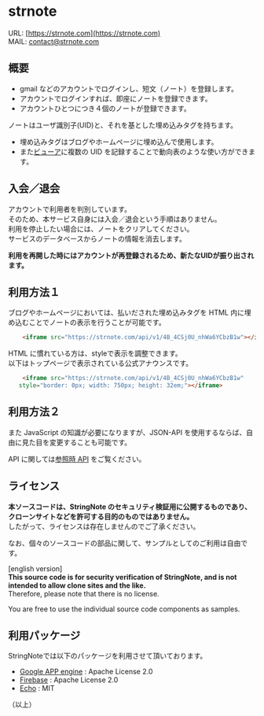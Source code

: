
# strnote

URL: [https://strnote.com](https://strnote.com)  
MAIL: [contact@strnote.com](mailto:contact@strnote.com)  

## 概要

* gmail などのアカウントでログインし、短文（ノート）を登録します。
* アカウントでログインすれば、即座にノートを登録できます。
* アカウントひとつにつき４個のノートが登録できます。

ノートはユーザ識別子(UID)と、それを基とした埋め込みタグを持ちます。

* 埋め込みタグはブログやホームページに埋め込んで使用します。
* また[ビューア](http://strnote.com/static/view3.html)に複数の UID を記録することで動向表のような使い方ができます。

## 入会／退会

アカウントで利用者を判別しています。  
そのため、本サービス自身には入会／退会という手順はありません。  
利用を停止したい場合には、ノートをクリアしてください。  
サービスのデータベースからノートの情報を消去します。  

**利用を再開した時にはアカウントが再登録されるため、新たなUIDが振り出されます。**  

## 利用方法１

ブログやホームページにおいては、払いだされた埋め込みタグを HTML 内に埋め込むことでノートの表示を行うことが可能です。  

``` HTML
    <iframe src="https://strnote.com/api/v1/4B_4CSj0U_nhWa6YCbzB1w"></iframe>
```

HTML に慣れている方は、styleで表示を調整できます。  
以下はトップページで表示されている公式アナウンスです。  

``` HTML
    <iframe src="https://strnote.com/api/v1/4B_4CSj0U_nhWa6YCbzB1w"
   style="border: 0px; width: 750px; height: 32em;"></iframe>
```

## 利用方法２

また JavaScript の知識が必要になりますが、JSON-API を使用するならば、自由に見た目を変更することも可能です。  

API に関しては[参照時 API](API.md) をご覧ください。

## ライセンス

**本ソースコードは、StringNote のセキュリティ検証用に公開するものであり、クローンサイトなどを許可する目的のものではありません。**  
したがって、ライセンスは存在しませんのでご了承ください。  

なお、個々のソースコードの部品に関して、サンプルとしてのご利用は自由です。  

[english version]  
**This source code is for security verification of StringNote, and is not intended to allow clone sites and the like.**  
Therefore, please note that there is no license.  

You are free to use the individual source code components as samples.  

## 利用パッケージ

StringNoteでは以下のパッケージを利用させて頂いております。  

* [Google APP engine](https://github.com/golang/appengine) : Apache License 2.0  
* [Firebase](https://github.com/firebase/firebase-admin-go) : Apache License 2.0  
* [Echo](https://github.com/labstack/echo) : MIT  

（以上）
